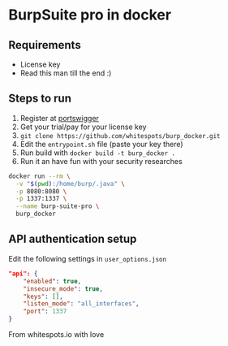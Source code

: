 # BurpSuite pro in docker

## Requirements

- License key
- Read this man till the end :)

## Steps to run

1. Register at [portswigger](https://portswigger.net/users/youraccount)
2. Get your trial/pay for your license key
3. `git clone https://github.com/whitespots/burp_docker.git`
4. Edit the `entrypoint.sh` file (paste your key there)
5. Run build with `docker build -t burp_docker .`
6. Run it an have fun with your security researches

```bash
docker run --rm \
  -v "$(pwd):/home/burp/.java" \
  -p 8080:8080 \
  -p 1337:1337 \
  --name burp-suite-pro \
  burp_docker
```

## API authentication setup 

Edit the following settings in `user_options.json`

```json
"api": {
    "enabled": true,
    "insecure_mode": true,
    "keys": [],
    "listen_mode": "all_interfaces",
    "port": 1337
}
```

From whitespots.io with love
